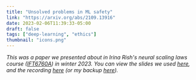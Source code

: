 ```yaml
---
title: "Unsolved problems in ML safety"
link: "https://arxiv.org/abs/2109.13916"
date: 2023-02-06T11:39:33-05:00
draft: false
tags: ["deep-learning", "ethics"]
thumbnail: "icons.png"
---
```


*This was a paper we presented about in Irina Rish's neural scaling laws course ([IFT6760A](https://sites.google.com/view/towards-agi-course)) in winter 2023. You can view the slides we used [here](https://docs.google.com/presentation/d/11VtXg-sfLkjtIQWXEEEm875esK-8QrNFr09woMYzrV8/edit?usp=sharing), and the recording [here](https://sites.google.com/view/towards-agi-course/schedule#h.lmlkbq72t3iz) (or my backup [here](https://dl.kylrth.com/videos/2023-02-02-ml-safety.mp4)).*
